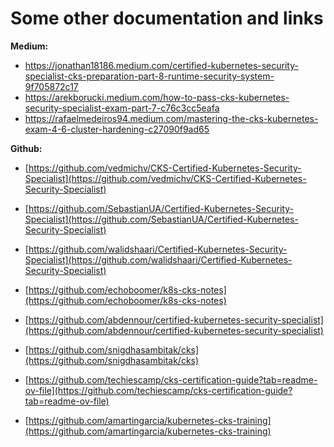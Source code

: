 # Some other documentation and links

**Medium:**

- https://jonathan18186.medium.com/certified-kubernetes-security-specialist-cks-preparation-part-8-runtime-security-system-9f705872c17
- https://arekborucki.medium.com/how-to-pass-cks-kubernetes-security-specialist-exam-part-7-c76c3cc5eafa
- https://rafaelmedeiros94.medium.com/mastering-the-cks-kubernetes-exam-4-6-cluster-hardening-c27090f9ad65

**Github:**

- [https://github.com/vedmichv/CKS-Certified-Kubernetes-Security-Specialist](https://github.com/vedmichv/CKS-Certified-Kubernetes-Security-Specialist)

- [https://github.com/SebastianUA/Certified-Kubernetes-Security-Specialist](https://github.com/SebastianUA/Certified-Kubernetes-Security-Specialist)

- [https://github.com/walidshaari/Certified-Kubernetes-Security-Specialist](https://github.com/walidshaari/Certified-Kubernetes-Security-Specialist)

- [https://github.com/echoboomer/k8s-cks-notes](https://github.com/echoboomer/k8s-cks-notes)

- [https://github.com/abdennour/certified-kubernetes-security-specialist](https://github.com/abdennour/certified-kubernetes-security-specialist)

- [https://github.com/snigdhasambitak/cks](https://github.com/snigdhasambitak/cks)

- [https://github.com/techiescamp/cks-certification-guide?tab=readme-ov-file](https://github.com/techiescamp/cks-certification-guide?tab=readme-ov-file)

- [https://github.com/amartingarcia/kubernetes-cks-training](https://github.com/amartingarcia/kubernetes-cks-training)